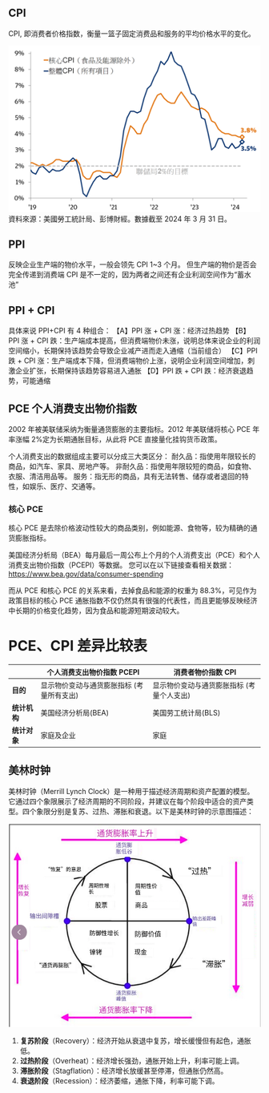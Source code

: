 ## CPI

CPI, 即消费者价格指数，衡量一篮子固定消费品和服务的平均价格水平的变化。

![2-2.png](./images/3-2.png)
資料來源：美國勞工統計局、彭博財經。數據截至 2024 年 3 月 31 日。

## PPI

反映企业生产端的物价水平，一般会领先 CPI 1~3 个月。
但生产端的物价是否会完全传递到消费端 CPI 是不一定的，因为两者之间还有企业利润空间作为“蓄水池”

## PPI + CPI

具体来说 PPI+CPI 有 4 种组合：
【A】PPI 涨 + CPI 涨：经济过热趋势
【B】PPI 涨 + CPI 跌：生产端成本提高，但消费端物价未涨，说明总体来说企业的利润空间缩小，长期保持该趋势会导致企业减产进而走入通缩（当前组合）
【C】PPI 跌 + CPI 涨：生产端成本下降，但消费端物价上涨，说明企业利润空间增加，刺激企业扩张，长期保持该趋势容易进入通胀
【D】PPI 跌 + CPI 跌：经济衰退趋势，可能通缩

## PCE 个人消费支出物价指数

2002 年被美联储采纳为衡量通货膨胀的主要指标。2012 年美联储将核心 PCE 年率涨幅 2%定为长期通胀目标，从此将 PCE 直接量化挂钩货币政策。

个人消费支出的数据组成主要可以分成三大类区分：
耐久品：指使用年限较长的商品，如汽车、家具、房地产等。
非耐久品：指使用年限较短的商品，如食物、衣服、清洁用品等。
服务：指无形的商品，具有无法转售、储存或者退回的特性，如娱乐、医疗、交通等。

### 核心 PCE

核心 PCE 是去除价格波动性较大的商品类别，例如能源、食物等，较为精确的通货膨胀指标。

美国经济分析局（BEA）每月最后一周公布上个月的个人消费支出（PCE）和个人消费支出物价指数（PCEPI）等数据。
您可以在以下链接查看相关数据：https://www.bea.gov/data/consumer-spending

而从 PCE 和核心 PCE 的关系来看，去掉食品和能源的权重为 88.3%，可见作为政策目标的核心 PCE 通胀指数不仅仍然具有很强的代表性，而且更能够反映经济中长期的价格变化趋势，因为食品和能源短期波动较大。

# PCE、CPI 差异比较表

|              | 个人消费支出物价指数 PCEPI                | 消费者物价指数 CPI                        |
| ------------ | ----------------------------------------- | ----------------------------------------- |
| **目的**     | 显示物价变动与通货膨胀指标 (考量所有支出) | 显示物价变动与通货膨胀指标 (考量个人支出) |
| **统计机构** | 美国经济分析局(BEA)                       | 美国劳工统计局(BLS)                       |
| **统计对象** | 家庭及企业                                | 家庭                                      |

## 美林时钟

美林时钟（Merrill Lynch Clock）是一种用于描述经济周期和资产配置的模型。它通过四个象限展示了经济周期的不同阶段，并建议在每个阶段中适合的资产类型。四个象限分别是复苏、过热、滞胀和衰退。以下是美林时钟的示意图描述：

![2-1.png](./images/3-1.png)

1. **复苏阶段**（Recovery）：经济开始从衰退中复苏，增长缓慢但有起色，通胀低。
2. **过热阶段**（Overheat）：经济增长强劲，通胀开始上升，利率可能上调。
3. **滞胀阶段**（Stagflation）：经济增长放缓甚至停滞，但通胀仍然高。
4. **衰退阶段**（Recession）：经济萎缩，通胀下降，利率可能下调。
